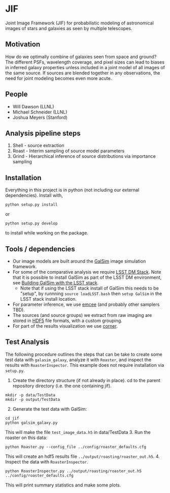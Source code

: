 # JIF
Joint Image Framework (JIF) for probabilistic modeling of astronomical images of stars and galaxies as seen by multiple telescopes.

## Motivation

How do we optimally combine of galaxies seen from space and ground? The different PSFs, wavelength coverage,
and pixel sizes can lead to biases in inferred galaxy properties unless included in a joint model
of all images of the same source. If sources are blended together in any observations, the need for
joint modeling becomes even more acute.

## People

- Will Dawson (LLNL)
- Michael Schneider (LLNL)
- Joshua Meyers (Stanford)

## Analysis pipeline steps

1. Shell - source extraction
2. Roast - Interim sampling of source model parameters
3. Grind - Hierarchical inference of source distributions via importance sampling

## Installation

Everything in this project is in python (not including our external dependencies).
Install with,

    python setup.py install

or

    python setup.py develop

to install while working on the package.

## Tools / dependencies

- Our image models are built around the [GalSim](https://github.com/GalSim-developers/GalSim/wiki) image simulation framework.
- For some of the comparative analysis we require [LSST DM Stack](https://confluence.lsstcorp.org/display/LSWUG/LSST+Software+User+Guide). Note that it is possible to install GalSim as part of the LSST DM environment, see [Building GalSim with the LSST stack](https://github.com/GalSim-developers/GalSim/wiki/Building-GalSim-with-the-LSST-stack).
  - Note that if using the LSST stack install of GalSim this needs to be "setup", by runnning `source loadLSST.bash` then `setup GalSim` in the LSST stack install location.  
- For parameter inference, we use [emcee](http://dan.iel.fm/emcee/current/) (and probably other samplers TBD).
- The sources (and source groups) we extract from raw imaging are stored in [HDF5](http://www.hdfgroup.org/HDF5/) file formats, with a custom grouping.
- For part of the results visualization we use [corner](https://github.com/dfm/corner.py).

## Test Analysis

The following procedure outlines the steps that can be take to create some test data with `galasim_galaxy`, analyze it with `Roaster`, and inspect the results with `RoasterInspector`. This example does not require installation via `setup.py`.

1. Create the directory structure (if not already in place). cd to the parent repository directory (i.e. the one containing jif).

  ```
  mkdir -p data/TestData
  mkdir -p output/TestData
  ```
2. Generate the test data with GalSim:

  ```
  cd jif
  python galsim_galaxy.py
  ```
  This will make the file `test_image_data.h5` in data/TestData
3. Run the roaster on this data:

  ```
  python Roaster.py --config_file ../config/roaster_defaults.cfg
  ```
  This will create an hdf5 results file `../output/roasting/roaster_out.h5`.
4. Inspect the data with `RoasterInspector`. 

  ```
  python RoasterInspector.py ../output/roasting/roaster_out.h5 ../config/roaster_defaults.cfg
  ```
  This will print summary statistics and make some plots.
